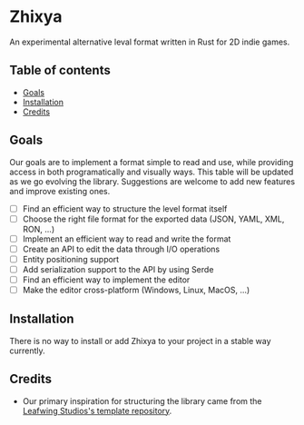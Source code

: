 # Zhixya

An experimental alternative leval format written in Rust for 2D indie games.

## Table of contents

* [Goals](#goals)
* [Installation](#installation)
* [Credits](#credits)

## Goals

Our goals are to implement a format simple to read and use, while providing access in both programatically and visually ways.
This table will be updated as we go evolving the library. Suggestions are welcome to add new features and improve existing ones.
* [ ] Find an efficient way to structure the level format itself
* [ ] Choose the right file format for the exported data (JSON, YAML, XML, RON, ...)
* [ ] Implement an efficient way to read and write the format
* [ ] Create an API to edit the data through I/O operations
* [ ] Entity positioning support
* [ ] Add serialization support to the API by using Serde
* [ ] Find an efficient way to implement the editor
* [ ] Make the editor cross-platform (Windows, Linux, MacOS, ...)

## Installation

There is no way to install or add Zhixya to your project in a stable way currently.

## Credits

* Our primary inspiration for structuring the library came from the [Leafwing Studios's template repository][template].

[template]: https://github.com/Leafwing-Studios/template-repo